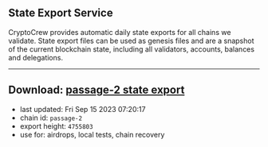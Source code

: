 ## State Export Service
CryptoCrew provides automatic daily state exports for all chains we validate. State export files can be used as genesis files and are a snapshot of the current blockchain state, including all validators, accounts, balances and delegations.

---
**Download: [passage-2 state export](https://dl.ccvalidators.com/SERVICE/passage/passage-2_export_4755803.json)**
---

- last updated: Fri Sep 15 2023 07:20:17
- chain id: `passage-2`
- export height: `4755803`
- use for: airdrops, local tests, chain recovery

